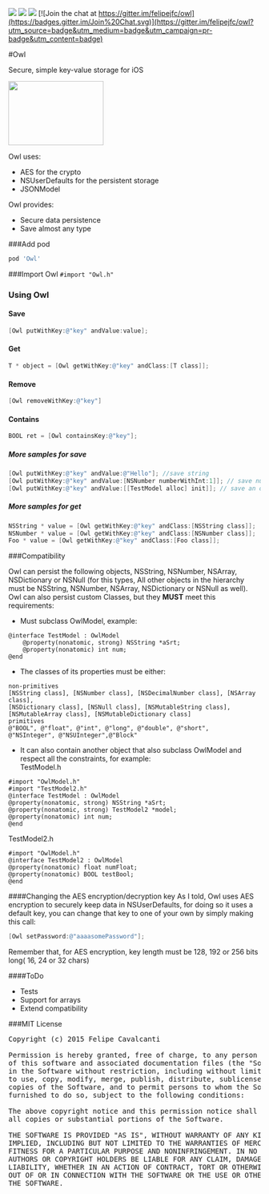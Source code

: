 ![](http://img.shields.io/cocoapods/p/Owl.svg?style=flat)
![](http://img.shields.io/cocoapods/v/Owl.svg?style=flat)
![](http://img.shields.io/cocoapods/l/Owl.svg?style=flat)
[![Join the chat at https://gitter.im/felipejfc/owl](https://badges.gitter.im/Join%20Chat.svg)](https://gitter.im/felipejfc/owl?utm_source=badge&utm_medium=badge&utm_campaign=pr-badge&utm_content=badge)

#Owl

Secure, simple key-value storage for iOS

<img src='http://spectrumtab.com/wp-content/uploads/2013/01/Owl-Logo.jpg' width='190' height='128'/>

Owl uses:
- AES for the crypto
- NSUserDefaults for the persistent storage
- JSONModel

Owl provides:
- Secure data persistence
- Save almost any type

###Add pod
```groovy
pod 'Owl'
```
###Import  Owl
```#import "Owl.h"```
### Using Owl

#### Save
```objective-c
[Owl putWithKey:@"key" andValue:value];
```

#### Get
```objective-c
T * object = [Owl getWithKey:@"key" andClass:[T class]];
```

#### Remove
```objective-c
[Owl removeWithKey:@"key"]
```

#### Contains
```objective-c
BOOL ret = [Owl containsKey:@"key"];
```

##### More samples for save

```objective-c
[Owl putWithKey:@"key" andValue:@"Hello"]; //save string
[Owl putWithKey:@"key" andValue:[NSNumber numberWithInt:1]]; // save number
[Owl putWithKey:@"key" andValue:[[TestModel alloc] init]]; // save an object (must subclass OwlModel, see below)
```

##### More samples for get

```objective-c
NSString * value = [Owl getWithKey:@"key" andClass:[NSString class]];
NSNumber * value = [Owl getWithKey:@"key" andClass:[NSNumber class]];
Foo * value = [Owl getWithKey:@"key" andClass:[Foo class]];
```
###Compatibility

Owl can persist the following objects, NSString, NSNumber, NSArray, NSDictionary or NSNull (for this types, All other objects in the hierarchy must be NSString, NSNumber, NSArray, NSDictionary or NSNull as well).<br> Owl can also persist custom Classes, but they **MUST** meet this requirements:
* Must subclass OwlModel, example:
```
@interface TestModel : OwlModel
    @property(nonatomic, strong) NSString *aSrt;
    @property(nonatomic) int num;
@end
```
* The classes of its properties must be either:
```
non-primitives
[NSString class], [NSNumber class], [NSDecimalNumber class], [NSArray class],
[NSDictionary class], [NSNull class], [NSMutableString class],
[NSMutableArray class], [NSMutableDictionary class]
primitives
@"BOOL", @"float", @"int", @"long", @"double", @"short",
@"NSInteger", @"NSUInteger",@"Block"
```
* It can also contain another object that also subclass OwlModel and respect all the constraints, for example: <br>
TestModel.h
```
#import "OwlModel.h"
#import "TestModel2.h"
@interface TestModel : OwlModel
@property(nonatomic, strong) NSString *aSrt;
@property(nonatomic, strong) TestModel2 *model;
@property(nonatomic) int num;
@end
```
TestModel2.h
```
#import "OwlModel.h"
@interface TestModel2 : OwlModel
@property(nonatomic) float numFloat;
@property(nonatomic) BOOL testBool;
@end
```

####Changing the AES encryption/decryption key
As I told, Owl uses AES encryption to securely keep data in NSUserDefaults, for doing so it uses a default key, you can change that key to one of your own by simply making this call:
```objective-c
[Owl setPassword:@"aaaasomePassword"];
```
Remember that, for AES encryption, key length must be 128, 192 or 256 bits long( 16, 24 or 32 chars)

####ToDo
* Tests
* Support for arrays
* Extend compatibility

###MIT License
<pre>
Copyright (c) 2015 Felipe Cavalcanti

Permission is hereby granted, free of charge, to any person obtaining a copy
of this software and associated documentation files (the "Software"), to deal
in the Software without restriction, including without limitation the rights
to use, copy, modify, merge, publish, distribute, sublicense, and/or sell
copies of the Software, and to permit persons to whom the Software is
furnished to do so, subject to the following conditions:

The above copyright notice and this permission notice shall be included in
all copies or substantial portions of the Software.

THE SOFTWARE IS PROVIDED "AS IS", WITHOUT WARRANTY OF ANY KIND, EXPRESS OR
IMPLIED, INCLUDING BUT NOT LIMITED TO THE WARRANTIES OF MERCHANTABILITY,
FITNESS FOR A PARTICULAR PURPOSE AND NONINFRINGEMENT. IN NO EVENT SHALL THE
AUTHORS OR COPYRIGHT HOLDERS BE LIABLE FOR ANY CLAIM, DAMAGES OR OTHER
LIABILITY, WHETHER IN AN ACTION OF CONTRACT, TORT OR OTHERWISE, ARISING FROM,
OUT OF OR IN CONNECTION WITH THE SOFTWARE OR THE USE OR OTHER DEALINGS IN
THE SOFTWARE.
</pre>
